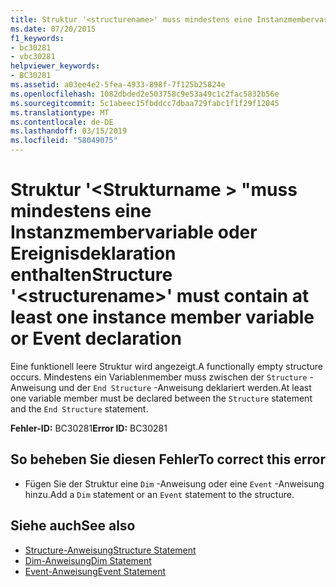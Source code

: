 ```yaml
---
title: Struktur '<structurename>' muss mindestens eine Instanzmembervariable oder Ereignisdeklaration enthalten
ms.date: 07/20/2015
f1_keywords:
- bc30281
- vbc30281
helpviewer_keywords:
- BC30281
ms.assetid: a03ee4e2-5fea-4933-898f-7f125b25824e
ms.openlocfilehash: 1082dbded2e503758c9e53a49c1c2fac5832b56e
ms.sourcegitcommit: 5c1abeec15fbddcc7dbaa729fabc1f1f29f12045
ms.translationtype: MT
ms.contentlocale: de-DE
ms.lasthandoff: 03/15/2019
ms.locfileid: "58049075"
---
```

# <a name="structure-structurename-must-contain-at-least-one-instance-member-variable-or-event-declaration"></a><span data-ttu-id="d5612-102">Struktur '\<Strukturname > "muss mindestens eine Instanzmembervariable oder Ereignisdeklaration enthalten</span><span class="sxs-lookup"><span data-stu-id="d5612-102">Structure '\<structurename>' must contain at least one instance member variable or Event declaration</span></span>
<span data-ttu-id="d5612-103">Eine funktionell leere Struktur wird angezeigt.</span><span class="sxs-lookup"><span data-stu-id="d5612-103">A functionally empty structure occurs.</span></span> <span data-ttu-id="d5612-104">Mindestens ein Variablenmember muss zwischen der `Structure` -Anweisung und der `End Structure` -Anweisung deklariert werden.</span><span class="sxs-lookup"><span data-stu-id="d5612-104">At least one variable member must be declared between the `Structure` statement and the `End Structure` statement.</span></span>  
  
 <span data-ttu-id="d5612-105">**Fehler-ID:** BC30281</span><span class="sxs-lookup"><span data-stu-id="d5612-105">**Error ID:** BC30281</span></span>  
  
## <a name="to-correct-this-error"></a><span data-ttu-id="d5612-106">So beheben Sie diesen Fehler</span><span class="sxs-lookup"><span data-stu-id="d5612-106">To correct this error</span></span>  
  
-   <span data-ttu-id="d5612-107">Fügen Sie der Struktur eine `Dim` -Anweisung oder eine `Event` -Anweisung hinzu.</span><span class="sxs-lookup"><span data-stu-id="d5612-107">Add a `Dim` statement or an `Event` statement to the structure.</span></span>  
  
## <a name="see-also"></a><span data-ttu-id="d5612-108">Siehe auch</span><span class="sxs-lookup"><span data-stu-id="d5612-108">See also</span></span>

- [<span data-ttu-id="d5612-109">Structure-Anweisung</span><span class="sxs-lookup"><span data-stu-id="d5612-109">Structure Statement</span></span>](../../visual-basic/language-reference/statements/structure-statement.md)
- [<span data-ttu-id="d5612-110">Dim-Anweisung</span><span class="sxs-lookup"><span data-stu-id="d5612-110">Dim Statement</span></span>](../../visual-basic/language-reference/statements/dim-statement.md)
- [<span data-ttu-id="d5612-111">Event-Anweisung</span><span class="sxs-lookup"><span data-stu-id="d5612-111">Event Statement</span></span>](../../visual-basic/language-reference/statements/event-statement.md)
